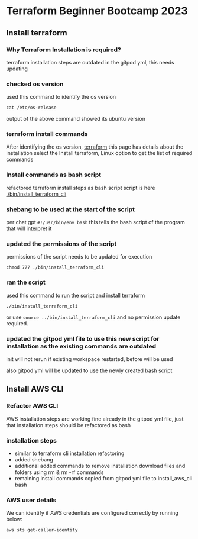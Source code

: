 # Terraform Beginner Bootcamp 2023
## Install terraform

### Why Terraform Installation is required?
terraform installation steps are outdated in the gitpod yml, this needs updating

### checked os version
used this command to identify the os version

```
cat /etc/os-release

```
output of the above command showed its ubuntu version

### terraform install commands

After identifying the os version, [terraform](https://developer.hashicorp.com/terraform/tutorials/aws-get-started/install-cli) this page has details about the installation
select the Install terraform, Linux option to get the list of required commands

### Install commands as bash script

refactored terraform install steps as bash script
script is here [./bin/install_terraform_cli](./bin/install_terraform_cli)

###  shebang to be used at the start of the script
per chat gpt  `#!/usr/bin/env bash`
this tells the bash script of the program that will interpret it

### updated the permissions of the script
permissions of the script needs to be updated for execution

`chmod 777 ./bin/install_terraform_cli`

### ran the script

used this command to run the script and install terraform

`./bin/install_terraform_cli`

or use `source ../bin/install_terraform_cli` and no permission update required. 

### updated the gitpod yml file to use this new script for installation as the existing commands are outdated

init will not rerun if existing workspace restarted, before will be used

also gitpod yml will be updated to use the newly created bash script

## Install AWS CLI

### Refactor AWS CLI
AWS installation steps are working fine already in the gitpod yml file, just that installation steps should be refactored as bash

### installation steps
- similar to terraform cli installation refactoring
- added shebang
- additional added commands to remove installation download files and folders using rm & rm -rf commands
- remaining install commands copied from gitpod yml file to install_aws_cli bash

### AWS user details
We can identify if AWS credentials are configured correctly by running below:
```sh
aws sts get-caller-identity
```
